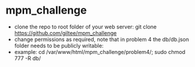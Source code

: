 # mpm_challenge

* clone the repo to root folder of your web server: git clone https://github.com/giltee/mpm_challenge
* change permissions as required, note that in problem 4 the db/db.json folder needs to be publicly writable: 
* example: cd /var/www/html/mpm_challenge/problem4/; sudo chmod 777 -R db/
